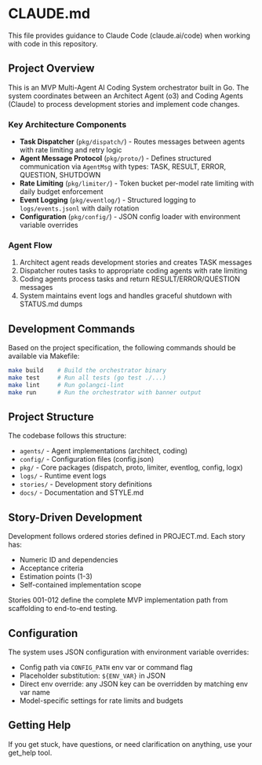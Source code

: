 # CLAUDE.md

This file provides guidance to Claude Code (claude.ai/code) when working with code in this repository.

## Project Overview

This is an MVP Multi-Agent AI Coding System orchestrator built in Go. The system coordinates between an Architect Agent (o3) and Coding Agents (Claude) to process development stories and implement code changes.

### Key Architecture Components

- **Task Dispatcher** (`pkg/dispatch/`) - Routes messages between agents with rate limiting and retry logic
- **Agent Message Protocol** (`pkg/proto/`) - Defines structured communication via `AgentMsg` with types: TASK, RESULT, ERROR, QUESTION, SHUTDOWN
- **Rate Limiting** (`pkg/limiter/`) - Token bucket per-model rate limiting with daily budget enforcement
- **Event Logging** (`pkg/eventlog/`) - Structured logging to `logs/events.jsonl` with daily rotation
- **Configuration** (`pkg/config/`) - JSON config loader with environment variable overrides

### Agent Flow
1. Architect agent reads development stories and creates TASK messages
2. Dispatcher routes tasks to appropriate coding agents with rate limiting
3. Coding agents process tasks and return RESULT/ERROR/QUESTION messages
4. System maintains event logs and handles graceful shutdown with STATUS.md dumps

## Development Commands

Based on the project specification, the following commands should be available via Makefile:

```bash
make build    # Build the orchestrator binary
make test     # Run all tests (go test ./...)
make lint     # Run golangci-lint
make run      # Run the orchestrator with banner output
```

## Project Structure

The codebase follows this structure:
- `agents/` - Agent implementations (architect, coding)
- `config/` - Configuration files (config.json)
- `pkg/` - Core packages (dispatch, proto, limiter, eventlog, config, logx)
- `logs/` - Runtime event logs
- `stories/` - Development story definitions
- `docs/` - Documentation and STYLE.md

## Story-Driven Development

Development follows ordered stories defined in PROJECT.md. Each story has:
- Numeric ID and dependencies
- Acceptance criteria
- Estimation points (1-3)
- Self-contained implementation scope

Stories 001-012 define the complete MVP implementation path from scaffolding to end-to-end testing.

## Configuration

The system uses JSON configuration with environment variable overrides:
- Config path via `CONFIG_PATH` env var or command flag
- Placeholder substitution: `${ENV_VAR}` in JSON
- Direct env override: any JSON key can be overridden by matching env var name
- Model-specific settings for rate limits and budgets

## Getting Help

If you get stuck, have questions, or need clarification on anything, use your get_help tool.